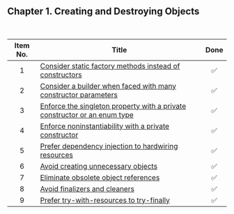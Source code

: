 ## Chapter 1. Creating and Destroying Objects
<br/>

| Item No. 	| Title                                                                                 	|        Done        	|
|:--------:	|---------------------------------------------------------------------------------------	|:------------------:	|
|     1    	| [Consider static factory methods instead of constructors](item01.md)                   	| :white_check_mark: 	|
|     2    	| [Consider a builder when faced with many constructor parameters](item02.md)            	| :white_check_mark: 	|
|     3    	| [Enforce the singleton property with a private constructor or an enum type](item03.md) 	| :white_check_mark: 	|
|     4    	| [Enforce noninstantiability with a private constructor](item04.md)                     	| :white_check_mark: 	|
|     5    	| [Prefer dependency injection to hardwiring resources](item05.md)                       	| :white_check_mark: 	|
|     6    	| [Avoid creating unnecessary objects](item06.md)                                        	| :white_check_mark: 	|
|     7    	| [Eliminate obsolete object references](item07.md)                                      	| :white_check_mark: 	|
|     8    	| [Avoid finalizers and cleaners](item08.md)                                             	| :white_check_mark: 	|
|     9    	| [Prefer try-with-resources to try-finally](item09.md)                                  	| :white_check_mark: 	|
